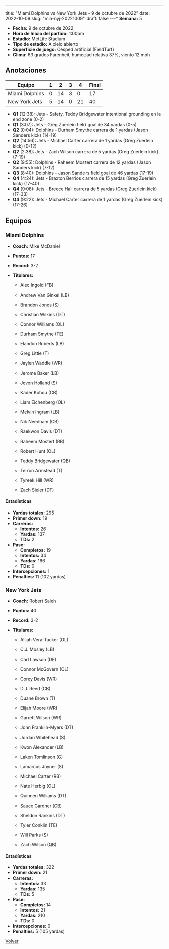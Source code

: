---
title: "Miami Dolphins vs New York Jets - 9 de octubre de 2022"
date: 2022-10-09
slug: "mia-nyj-20221009"
draft: false
---* **Semana:** 5
* **Fecha:** 9 de octubre de 2022
* **Hora de Inicio del partido:** 1:00pm
* **Estadio:** MetLife Stadium
* **Tipo de estadio:** A cielo abierto
* **Superficie de juego:** Césped artificial (FieldTurf)
* **Clima:** 63 grados Farenheit, humedad relativa 37%, viento 12 mph




## Anotaciones
| Equipo | 1 | 2 | 3 | 4 | Final |
|--------|---|---|---|---|-------|
| Miami Dolphins  | 0 | 14 | 3 | 0  | 17 |
| New York Jets  | 5 | 14 | 0 | 21  | 40 |
* **Q1** (12:38): Jets - Safety, Teddy Bridgewater intentional grounding en la end zone (0-2)
* **Q1** (3:07): Jets - Greg Zuerlein field goal de 34 yardas (0-5)
* **Q2** (0:04): Dolphins - Durham Smythe carrera de 1 yardas (Jason Sanders kick) (14-19)
* **Q2** (14:56): Jets - Michael Carter carrera de 1 yardas (Greg Zuerlein kick) (0-12)
* **Q2** (2:38): Jets - Zach Wilson carrera de 5 yardas (Greg Zuerlein kick) (7-19)
* **Q2** (9:55): Dolphins - Raheem Mostert carrera de 12 yardas (Jason Sanders kick) (7-12)
* **Q3** (8:40): Dolphins - Jason Sanders field goal de 46 yardas (17-19)
* **Q4** (4:24): Jets - Braxton Berrios carrera de 15 yardas (Greg Zuerlein kick) (17-40)
* **Q4** (9:08): Jets - Breece Hall carrera de 5 yardas (Greg Zuerlein kick) (17-33)
* **Q4** (9:22): Jets - Michael Carter carrera de 1 yardas (Greg Zuerlein kick) (17-26)


## Equipos


### Miami Dolphins
* **Coach:** Mike McDaniel
* **Puntos:** 17
* **Record:** 3-2
* **Titulares:** 

  * Alec Ingold (FB) 

  * Andrew Van Ginkel (LB) 

  * Brandon Jones (S) 

  * Christian Wilkins (DT) 

  * Connor Williams (OL) 

  * Durham Smythe (TE) 

  * Elandon Roberts (LB) 

  * Greg Little (T) 

  * Jaylen Waddle (WR) 

  * Jerome Baker (LB) 

  * Jevon Holland (S) 

  * Kader Kohou (CB) 

  * Liam Eichenberg (OL) 

  * Melvin Ingram (LB) 

  * Nik Needham (CB) 

  * Raekwon Davis (DT) 

  * Raheem Mostert (RB) 

  * Robert Hunt (OL) 

  * Teddy Bridgewater (QB) 

  * Terron Armstead (T) 

  * Tyreek Hill (WR) 

  * Zach Sieler (DT) 

#### Estadísticas
* **Yardas totales:** 295
* **Primer down:** 19
* **Carreras:**
  * **Intentos:** 26
  * **Yardas:** 137
  * **TDs:** 2
* **Pase:**
  * **Completos:** 19
  * **Intentos:** 34
  * **Yardas:** 166
  * **TDs:** 0
* **Intercepciones:** 1
* **Penalties:** 11 (102 yardas)

### New York Jets
* **Coach:** Robert Saleh
* **Puntos:** 40
* **Record:** 3-2
* **Titulares:** 

  * Alijah Vera-Tucker (OL) 

  * C.J. Mosley (LB) 

  * Carl Lawson (DE) 

  * Connor McGovern (OL) 

  * Corey Davis (WR) 

  * D.J. Reed (CB) 

  * Duane Brown (T) 

  * Elijah Moore (WR) 

  * Garrett Wilson (WR) 

  * John Franklin-Myers (DT) 

  * Jordan Whitehead (S) 

  * Kwon Alexander (LB) 

  * Laken Tomlinson (G) 

  * Lamarcus Joyner (S) 

  * Michael Carter (RB) 

  * Nate Herbig (OL) 

  * Quinnen Williams (DT) 

  * Sauce Gardner (CB) 

  * Sheldon Rankins (DT) 

  * Tyler Conklin (TE) 

  * Will Parks (S) 

  * Zach Wilson (QB) 

#### Estadísticas
* **Yardas totales:** 322
* **Primer down:** 21
* **Carreras:**
  * **Intentos:** 33
  * **Yardas:** 135
  * **TDs:** 5
* **Pase:**
  * **Completos:** 14
  * **Intentos:** 21
  * **Yardas:** 210
  * **TDs:** 0
* **Intercepciones:** 0
* **Penalties:** 5 (105 yardas)


[Volver](/historia/2022)
